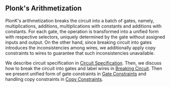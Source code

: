 ## Plonk's Arithmetization

PlonK's arithmetization breaks the circuit into a batch of gates, namely, multiplications, additions, multiplications with constants and additions with constants. For each gate, the operation is transformed into a unified form with respective selectors, uniquely determined by the gate without assigned inputs and output. On the other hand, since breaking circuit into gates introduces the inconsistencies among wires, we additionally apply copy constraints to wires to guarantee that such inconsistencies unavailable.

We describe circuit specification in [Circuit Specification](./subsection_circuit_specification.md). Then, we discuss how to break the circuit into gates and label wires in [Breaking Circuit](./subsection_breaking_circuit.md). Then we present unified form of gate constraints in [Gate Constraints](./subsection_gate_constraints.md) and handling copy constraints in [Copy Constraints](./subsection_copy_constraints.md).
